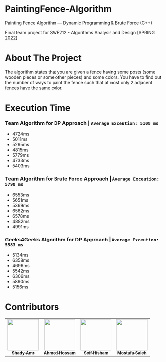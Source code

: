 # PaintingFence-Algorithm
Painting Fence Algorithm — Dynamic Programming & Brute Force (C++)

Final team project for SWE212 - Algorithms Analysis and Design [SPRING 2022]

# About The Project
The algorithm states that you are given a fence having some posts (some wooden pieces or some other pieces) and some colors. You have to find out the number of ways to paint the fence such that at most only 2 adjacent fences have the same color.

# Execution Time
### Team Algorithm for DP Approach | ```Average Exceution: 5108 ms```
* 4724ms
* 5011ms
* 5295ms
* 4815ms
* 5779ms
* 4733ms
* 5403ms

### Team Algorithm for Brute Force Approach | ```Average Exceution: 5798 ms```
* 6553ms
* 5651ms
* 5369ms
* 6562ms
* 6578ms
* 4882ms
* 4991ms

### Geeks4Geeks Algorithm for DP Approach | ```Average Exceution: 5583 ms```
* 5134ms
* 6358ms
* 4696ms
* 5542ms
* 6306ms
* 5890ms
* 5156ms

# Contributors
<table>
  <tr>
    <td align="center"><a href="https://github.com/shadyamr"><img src="https://i.imgur.com/w04eNYo.png" width="100px;" alt=""/><br /><sub><b>Shady Amr</b></sub></a></td>
    <td align="center"><a href="https://github.com/AhmedHossam9"><img src="https://i.imgur.com/w04eNYo.png" width="100px;" alt=""/><br /><sub><b>Ahmed Hossam</b></sub></a></td>
    <td align="center"><a href="https://github.com/seifhisham"><img src="https://i.imgur.com/w04eNYo.png" width="100px;" alt=""/><br /><sub><b>Seif Hisham</b></sub></a></td>
    <td align="center"><a href="https://github.com/Moshelby"><img src="https://i.imgur.com/w04eNYo.png" width="100px;" alt=""/><br /><sub><b>Mostafa Saleh</b></sub></a></td>
</table>
